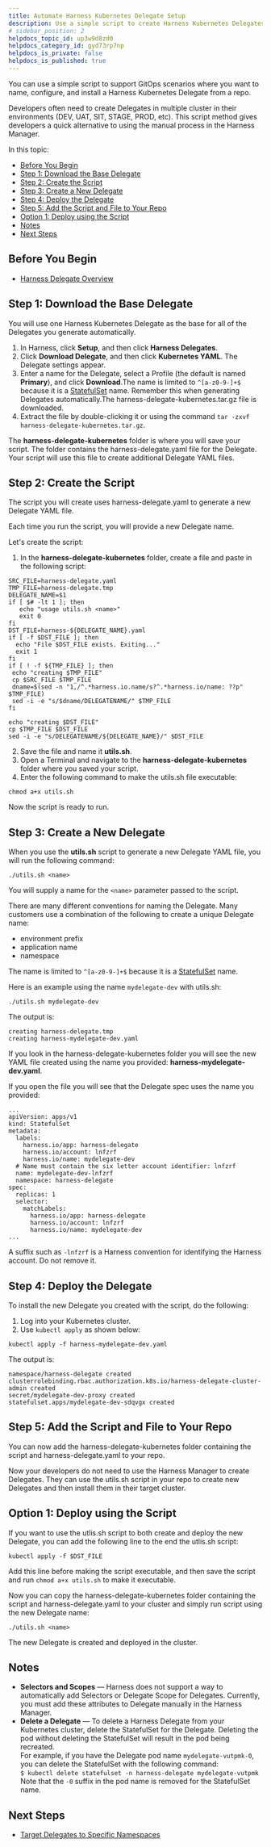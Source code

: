 ```yaml
---
title: Automate Harness Kubernetes Delegate Setup
description: Use a simple script to create Harness Kubernetes Delegates.
# sidebar_position: 2
helpdocs_topic_id: up3w9d8zd0
helpdocs_category_id: gyd73rp7np
helpdocs_is_private: false
helpdocs_is_published: true
---
```


You can use a simple script to support GitOps scenarios where you want to name, configure, and install a Harness Kubernetes Delegate from a repo.

Developers often need to create Delegates in multiple cluster in their environments (DEV, UAT, SIT, STAGE, PROD, etc). This script method gives developers a quick alternative to using the manual process in the Harness Manager.

In this topic:

* [Before You Begin](#before-you-begin)
* [Step 1: Download the Base Delegate](#step-1-download-the-base-delegate)
* [Step 2: Create the Script](#step-2-create-the-script)
* [Step 3: Create a New Delegate](#step-3-create-a-new-delegate)
* [Step 4: Deploy the Delegate](#step-4-deploy-the-delegate)
* [Step 5: Add the Script and File to Your Repo](#step-5-add-the-script-and-file-to-your-repo)
* [Option 1: Deploy using the Script](#option-1-deploy-using-the-script)
* [Notes](#notes)
* [Next Steps](#next-steps)

## Before You Begin

* [Harness Delegate Overview](delegate-installation.md)

## Step 1: Download the Base Delegate

You will use one Harness Kubernetes Delegate as the base for all of the Delegates you generate automatically.

1. In Harness, click **Setup**, and then click **Harness Delegates**.
2. Click **Download Delegate**, and then click **Kubernetes YAML**. The Delegate settings appear.
3. Enter a name for the Delegate, select a Profile (the default is named **Primary**), and click **Download**.The name is limited to `^[a-z0-9-]+$` because it is a [StatefulSet](https://kubernetes.io/docs/concepts/overview/working-with-objects/names/#dns-label-names) name. Remember this when generating Delegates automatically.The harness-delegate-kubernetes.tar.gz file is downloaded.
4. Extract the file by double-clicking it or using the command `tar -zxvf harness-delegate-kubernetes.tar.gz`.

The **harness-delegate-kubernetes** folder is where you will save your script. The folder contains the harness-delegate.yaml file for the Delegate. Your script will use this file to create additional Delegate YAML files.

## Step 2: Create the Script

The script you will create uses harness-delegate.yaml to generate a new Delegate YAML file.

Each time you run the script, you will provide a new Delegate name.

Let's create the script:

1. In the **harness-delegate-kubernetes** folder, create a file and paste in the following script:


```
SRC_FILE=harness-delegate.yaml  
TMP_FILE=harness-delegate.tmp  
DELEGATE_NAME=$1  
if [ $# -lt 1 ]; then  
   echo "usage utils.sh <name>"  
   exit 0  
fi  
DST_FILE=harness-${DELEGATE_NAME}.yaml  
if [ -f $DST_FILE ]; then  
  echo "File $DST_FILE exists. Exiting..."  
  exit 1  
fi  
if [ ! -f ${TMP_FILE} ]; then  
 echo "creating $TMP_FILE"  
 cp $SRC_FILE $TMP_FILE  
 dname=$(sed -n "1,/^.*harness.io.name/s?^.*harness.io/name: ??p" $TMP_FILE)  
 sed -i -e "s/$dname/DELEGATENAME/" $TMP_FILE  
fi  
  
echo "creating $DST_FILE"  
cp $TMP_FILE $DST_FILE  
sed -i -e "s/DELEGATENAME/${DELEGATE_NAME}/" $DST_FILE
```
2. Save the file and name it **utils.sh**.
3. Open a Terminal and navigate to the **harness-delegate-kubernetes** folder where you saved your script.
4. Enter the following command to make the utils.sh file executable:


```
chmod a+x utils.sh
```
Now the script is ready to run.

## Step 3: Create a New Delegate

When you use the **utils.sh** script to generate a new Delegate YAML file, you will run the following command:


```
./utils.sh <name>
```
You will supply a name for the `<name>` parameter passed to the script.

There are many different conventions for naming the Delegate. Many customers use a combination of the following to create a unique Delegate name:

* environment prefix
* application name
* namespace

The name is limited to `^[a-z0-9-]+$` because it is a [StatefulSet](https://kubernetes.io/docs/concepts/overview/working-with-objects/names/#dns-label-names) name.

Here is an example using the name `mydelegate-dev` with utils.sh:


```
./utils.sh mydelegate-dev
```
The output is:


```
creating harness-delegate.tmp  
creating harness-mydelegate-dev.yaml
```
If you look in the harness-delegate-kubernetes folder you will see the new YAML file created using the name you provided: **harness-mydelegate-dev.yaml**.

If you open the file you will see that the Delegate spec uses the name you provided:


```
...  
apiVersion: apps/v1  
kind: StatefulSet  
metadata:  
  labels:  
    harness.io/app: harness-delegate  
    harness.io/account: lnfzrf  
    harness.io/name: mydelegate-dev  
  # Name must contain the six letter account identifier: lnfzrf  
  name: mydelegate-dev-lnfzrf  
  namespace: harness-delegate  
spec:  
  replicas: 1  
  selector:  
    matchLabels:  
      harness.io/app: harness-delegate  
      harness.io/account: lnfzrf  
      harness.io/name: mydelegate-dev  
...
```
A suffix such as `-lnfzrf` is a Harness convention for identifying the Harness account. Do not remove it.

## Step 4: Deploy the Delegate

To install the new Delegate you created with the script, do the following:

1. Log into your Kubernetes cluster.
2. Use `kubectl apply` as shown below:


```
kubectl apply -f harness-mydelegate-dev.yaml 
```
The output is:


```
namespace/harness-delegate created  
clusterrolebinding.rbac.authorization.k8s.io/harness-delegate-cluster-admin created  
secret/mydelegate-dev-proxy created  
statefulset.apps/mydelegate-dev-sdqvgx created
```
## Step 5: Add the Script and File to Your Repo

You can now add the harness-delegate-kubernetes folder containing the script and harness-delegate.yaml to your repo.

Now your developers do not need to use the Harness Manager to create Delegates. They can use the utils.sh script in your repo to create new Delegates and then install them in their target cluster.

## Option 1: Deploy using the Script

If you want to use the utlis.sh script to both create and deploy the new Delegate, you can add the following line to the end the utlis.sh script:


```
kubectl apply -f $DST_FILE
```
Add this line before making the script executable, and then save the script and run `chmod a+x utils.sh` to make it executable.

Now you can copy the harness-delegate-kubernetes folder containing the script and harness-delegate.yaml to your cluster and simply run script using the new Delegate name:


```
./utils.sh <name>
```
The new Delegate is created and deployed in the cluster.

## Notes

* **Selectors and Scopes** — Harness does not support a way to automatically add Selectors or Delegate Scope for Delegates. Currently, you must add these attributes to Delegate manually in the Harness Manager.
* **Delete a Delegate** — To delete a Harness Delegate from your Kubernetes cluster, delete the StatefulSet for the Delegate. Deleting the pod without deleting the StatefulSet will result in the pod being recreated.  
For example, if you have the Delegate pod name `mydelegate-vutpmk-0`, you can delete the StatefulSet with the following command:  
`$ kubectl delete statefulset -n harness-delegate mydelegate-vutpmk`  
Note that the `-0` suffix in the pod name is removed for the StatefulSet name.

## Next Steps

* [Target Delegates to Specific Namespaces](enable-delegate-to-deploy-to-multiple-kubernetes-namespaces.md)

